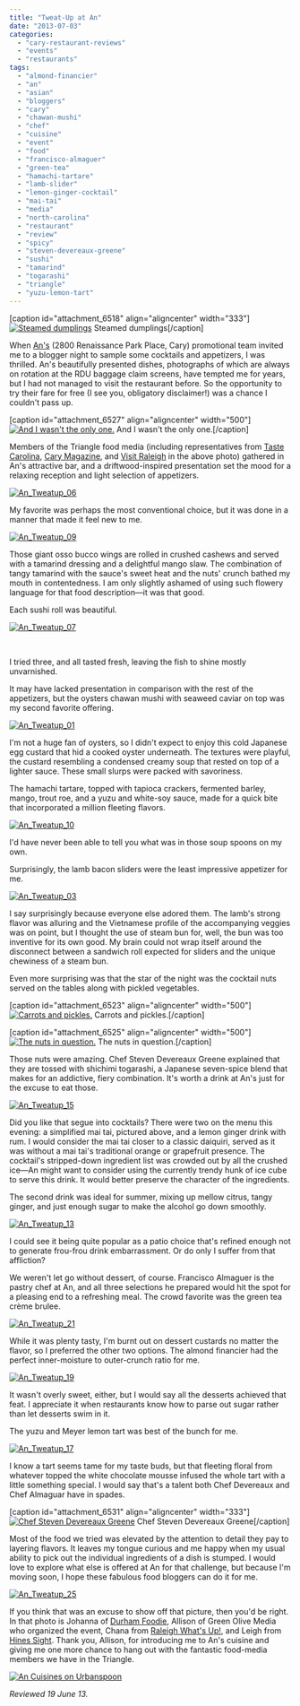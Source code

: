 ```yaml
---
title: "Tweat-Up at An"
date: "2013-07-03"
categories: 
  - "cary-restaurant-reviews"
  - "events"
  - "restaurants"
tags: 
  - "almond-financier"
  - "an"
  - "asian"
  - "bloggers"
  - "cary"
  - "chawan-mushi"
  - "chef"
  - "cuisine"
  - "event"
  - "food"
  - "francisco-almaguer"
  - "green-tea"
  - "hamachi-tartare"
  - "lamb-slider"
  - "lemon-ginger-cocktail"
  - "mai-tai"
  - "media"
  - "north-carolina"
  - "restaurant"
  - "review"
  - "spicy"
  - "steven-devereaux-greene"
  - "sushi"
  - "tamarind"
  - "togarashi"
  - "triangle"
  - "yuzu-lemon-tart"
---
```


\[caption id="attachment\_6518" align="aligncenter" width="333"\][![Steamed dumplings](http://s3.amazonaws.com/thegourmez-wpmedia/2013/07/An_Tweatup_05-333x500.jpg)](http://www.thegourmez.com/2013/07/tweat-up-at-an/an_tweatup_05/) Steamed dumplings\[/caption\]

When [An's](http://www.ancuisines.com/) (2800 Renaissance Park Place, Cary) promotional team invited me to a blogger night to sample some cocktails and appetizers, I was thrilled. An's beautifully presented dishes, photographs of which are always on rotation at the RDU baggage claim screens, have tempted me for years, but I had not managed to visit the restaurant before. So the opportunity to try their fare for free (I see you, obligatory disclaimer!) was a chance I couldn't pass up.

\[caption id="attachment\_6527" align="aligncenter" width="500"\][![And I wasn't the only one.](http://s3.amazonaws.com/thegourmez-wpmedia/2013/07/An_Tweatup_16-500x333.jpg)](http://www.thegourmez.com/2013/07/tweat-up-at-an/an_tweatup_16/) And I wasn't the only one.\[/caption\]

Members of the Triangle food media (including representatives from [Taste Carolina](http://www.tastecarolina.net/), [Cary Magazine](http://www.carymagazine.com/), and [Visit Raleigh](http://www.visitraleigh.com/) in the above photo) gathered in An's attractive bar, and a driftwood-inspired presentation set the mood for a relaxing reception and light selection of appetizers.

[![An_Tweatup_06](http://s3.amazonaws.com/thegourmez-wpmedia/2013/07/An_Tweatup_06-500x333.jpg)](http://www.thegourmez.com/2013/07/tweat-up-at-an/an_tweatup_06/)

My favorite was perhaps the most conventional choice, but it was done in a manner that made it feel new to me.

[![An_Tweatup_09](http://s3.amazonaws.com/thegourmez-wpmedia/2013/07/An_Tweatup_09-333x500.jpg)](http://www.thegourmez.com/2013/07/tweat-up-at-an/an_tweatup_09/)

Those giant osso bucco wings are rolled in crushed cashews and served with a tamarind dressing and a delightful mango slaw. The combination of tangy tamarind with the sauce's sweet heat and the nuts' crunch bathed my mouth in contentedness. I am only slightly ashamed of using such flowery language for that food description—it was that good.

Each sushi roll was beautiful.

[![An_Tweatup_07](http://s3.amazonaws.com/thegourmez-wpmedia/2013/07/An_Tweatup_07-500x333.jpg)](http://www.thegourmez.com/2013/07/tweat-up-at-an/an_tweatup_07/)

 

I tried three, and all tasted fresh, leaving the fish to shine mostly unvarnished.

It may have lacked presentation in comparison with the rest of the appetizers, but the oysters chawan mushi with seaweed caviar on top was my second favorite offering.

[![An_Tweatup_01](http://s3.amazonaws.com/thegourmez-wpmedia/2013/07/An_Tweatup_01-500x333.jpg)](http://www.thegourmez.com/2013/07/tweat-up-at-an/an_tweatup_01/)

I'm not a huge fan of oysters, so I didn't expect to enjoy this cold Japanese egg custard that hid a cooked oyster underneath. The textures were playful, the custard resembling a condensed creamy soup that rested on top of a lighter sauce. These small slurps were packed with savoriness.

The hamachi tartare, topped with tapioca crackers, fermented barley, mango, trout roe, and a yuzu and white-soy sauce, made for a quick bite that incorporated a million fleeting flavors.

[![An_Tweatup_10](http://s3.amazonaws.com/thegourmez-wpmedia/2013/07/An_Tweatup_10-333x500.jpg)](http://www.thegourmez.com/2013/07/tweat-up-at-an/an_tweatup_10/)

I'd have never been able to tell you what was in those soup spoons on my own.

Surprisingly, the lamb bacon sliders were the least impressive appetizer for me.

[![An_Tweatup_03](http://s3.amazonaws.com/thegourmez-wpmedia/2013/07/An_Tweatup_03-421x500.jpg)](http://www.thegourmez.com/2013/07/tweat-up-at-an/an_tweatup_03/)

I say surprisingly because everyone else adored them. The lamb's strong flavor was alluring and the Vietnamese profile of the accompanying veggies was on point, but I thought the use of steam bun for, well, the bun was too inventive for its own good. My brain could not wrap itself around the disconnect between a sandwich roll expected for sliders and the unique chewiness of a steam bun.

Even more surprising was that the star of the night was the cocktail nuts served on the tables along with pickled vegetables.

\[caption id="attachment\_6523" align="aligncenter" width="500"\][![Carrots and pickles.](http://s3.amazonaws.com/thegourmez-wpmedia/2013/07/An_Tweatup_12-500x333.jpg)](http://www.thegourmez.com/2013/07/tweat-up-at-an/an_tweatup_12/) Carrots and pickles.\[/caption\]

\[caption id="attachment\_6525" align="aligncenter" width="500"\][![The nuts in question.](http://s3.amazonaws.com/thegourmez-wpmedia/2013/07/An_Tweatup_14-500x333.jpg)](http://www.thegourmez.com/2013/07/tweat-up-at-an/an_tweatup_14/) The nuts in question.\[/caption\]

Those nuts were amazing. Chef Steven Devereaux Greene explained that they are tossed with shichimi togarashi, a Japanese seven-spice blend that makes for an addictive, fiery combination. It's worth a drink at An's just for the excuse to eat those.

[![An_Tweatup_15](http://s3.amazonaws.com/thegourmez-wpmedia/2013/07/An_Tweatup_15-333x500.jpg)](http://www.thegourmez.com/2013/07/tweat-up-at-an/an_tweatup_15/)

Did you like that segue into cocktails? There were two on the menu this evening: a simplified mai tai, pictured above, and a lemon ginger drink with rum. I would consider the mai tai closer to a classic daiquiri, served as it was without a mai tai's traditional orange or grapefruit presence. The cocktail's stripped-down ingredient list was crowded out by all the crushed ice—An might want to consider using the currently trendy hunk of ice cube to serve this drink. It would better preserve the character of the ingredients.

The second drink was ideal for summer, mixing up mellow citrus, tangy ginger, and just enough sugar to make the alcohol go down smoothly.

[![An_Tweatup_13](http://s3.amazonaws.com/thegourmez-wpmedia/2013/07/An_Tweatup_13-400x500.jpg)](http://www.thegourmez.com/2013/07/tweat-up-at-an/an_tweatup_13/)

I could see it being quite popular as a patio choice that's refined enough not to generate frou-frou drink embarrassment. Or do only I suffer from that affliction?

We weren't let go without dessert, of course. Francisco Almaguer is the pastry chef at An, and all three selections he prepared would hit the spot for a pleasing end to a refreshing meal. The crowd favorite was the green tea crème brulee.

[![An_Tweatup_21](http://s3.amazonaws.com/thegourmez-wpmedia/2013/07/An_Tweatup_21-500x333.jpg)](http://www.thegourmez.com/2013/07/tweat-up-at-an/an_tweatup_21/)

While it was plenty tasty, I'm burnt out on dessert custards no matter the flavor, so I preferred the other two options. The almond financier had the perfect inner-moisture to outer-crunch ratio for me.

[![An_Tweatup_19](http://s3.amazonaws.com/thegourmez-wpmedia/2013/07/An_Tweatup_19-500x333.jpg)](http://www.thegourmez.com/2013/07/tweat-up-at-an/an_tweatup_19/)

It wasn't overly sweet, either, but I would say all the desserts achieved that feat. I appreciate it when restaurants know how to parse out sugar rather than let desserts swim in it.

The yuzu and Meyer lemon tart was best of the bunch for me.

[![An_Tweatup_17](http://s3.amazonaws.com/thegourmez-wpmedia/2013/07/An_Tweatup_17-333x500.jpg)](http://www.thegourmez.com/2013/07/tweat-up-at-an/an_tweatup_17/)

I know a tart seems tame for my taste buds, but that fleeting floral from whatever topped the white chocolate mousse infused the whole tart with a little something special. I would say that's a talent both Chef Devereaux and Chef Almaguar have in spades.

\[caption id="attachment\_6531" align="aligncenter" width="333"\][![Chef Steven Devereaux Greene](http://s3.amazonaws.com/thegourmez-wpmedia/2013/07/An_Tweatup_22-333x500.jpg)](http://www.thegourmez.com/2013/07/tweat-up-at-an/an_tweatup_22/) Chef Steven Devereaux Greene\[/caption\]

Most of the food we tried was elevated by the attention to detail they pay to layering flavors. It leaves my tongue curious and me happy when my usual ability to pick out the individual ingredients of a dish is stumped. I would love to explore what else is offered at An for that challenge, but because I'm moving soon, I hope these fabulous food bloggers can do it for me.

[![An_Tweatup_25](http://s3.amazonaws.com/thegourmez-wpmedia/2013/07/An_Tweatup_25-500x333.jpg)](http://www.thegourmez.com/2013/07/tweat-up-at-an/an_tweatup_25/)

If you think that was an excuse to show off that picture, then you'd be right. In that photo is Johanna of [Durham Foodie](http://www.visitraleigh.com/), Allison of Green Olive Media who organized the event, Chana from [Raleigh What's Up!,](http://raleighwhatsup.blogspot.com/) and Leigh from [Hines Sight](http://www.hinessightblog.com/). Thank you, Allison, for introducing me to An's cuisine and giving me one more chance to hang out with the fantastic food-media members we have in the Triangle.

[![An Cuisines on Urbanspoon](http://www.urbanspoon.com/b/link/290054/minilink.gif)](http://www.urbanspoon.com/r/25/290054/restaurant/An-Cuisines-Cary)

_Reviewed 19 June 13._
